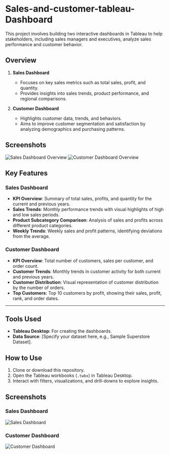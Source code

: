 # Sales-and-customer-tableau-Dashboard
This project involves building two interactive dashboards in Tableau to help stakeholders, including sales managers and executives, analyze sales performance and customer behavior.

## Overview

1. **Sales Dashboard**  
   - Focuses on key sales metrics such as total sales, profit, and quantity.
   - Provides insights into sales trends, product performance, and regional comparisons.

2. **Customer Dashboard**  
   - Highlights customer data, trends, and behaviors.
   - Aims to improve customer segmentation and satisfaction by analyzing demographics and purchasing patterns.


## Screenshots
![Sales Dashboard Overview](./path-to-your-image/Screenshot%20(33).png)
![Customer Dashboard Overview](./path-to-your-image/Screenshot%20(33).png)

## Key Features

### Sales Dashboard
- **KPI Overview**: Summary of total sales, profits, and quantity for the current and previous years.  
- **Sales Trends**: Monthly performance trends with visual highlights of high and low sales periods.  
- **Product Subcategory Comparison**: Analysis of sales and profits across different product categories.  
- **Weekly Trends**: Weekly sales and profit patterns, identifying deviations from the average.

### Customer Dashboard
- **KPI Overview**: Total number of customers, sales per customer, and order count.  
- **Customer Trends**: Monthly trends in customer activity for both current and previous years.  
- **Customer Distribution**: Visual representation of customer distribution by the number of orders.  
- **Top Customers**: Top 10 customers by profit, showing their sales, profit, rank, and order dates.

---

## Tools Used
- **Tableau Desktop**: For creating the dashboards.
- **Data Source**: [Specify your dataset here, e.g., Sample Superstore Dataset].

## How to Use
1. Clone or download this repository.
2. Open the Tableau workbooks (`.twbx`) in Tableau Desktop.
3. Interact with filters, visualizations, and drill-downs to explore insights.

## Screenshots

### Sales Dashboard
![Sales Dashboard](path-to-sales-dashboard-screenshot)

### Customer Dashboard
![Customer Dashboard](path-to-customer-dashboard-screenshot)
